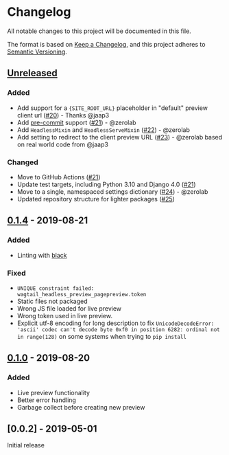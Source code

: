 # Changelog

All notable changes to this project will be documented in this file.

The format is based on [Keep a Changelog](https://keepachangelog.com/en/1.0.0/),
and this project adheres to [Semantic Versioning](https://semver.org/spec/v2.0.0.html).

## [Unreleased]

### Added

- Add support for a `{SITE_ROOT_URL}` placeholder in "default" preview client url ([#20](https://github.com/torchbox/wagtail-headless-preview/pull/20)) - Thanks @jaap3
- Add [pre-commit](https://pre-commit.com/) support ([#21](https://github.com/torchbox/wagtail-headless-preview/pull/21)) - @zerolab
- Add `HeadlessMixin` and `HeadlessServeMixin` ([#22](https://github.com/torchbox/wagtail-headless-preview/pull/22)) - @zerolab
- Add setting to redirect to the client preview URL ([#23](https://github.com/torchbox/wagtail-headless-preview/pull/23)) - @zerolab based on real world code from @jaap3

### Changed

- Move to GitHub Actions ([#21](https://github.com/torchbox/wagtail-headless-preview/pull/21))
- Update test targets, including Python 3.10 and Django 4.0 ([#21](https://github.com/torchbox/wagtail-headless-preview/pull/21))
- Move to a single, namespaced settings dictionary ([#24](https://github.com/torchbox/wagtail-headless-preview/pull/24)) - @zerolab
- Updated repository structure for lighter packages ([#25](https://github.com/torchbox/wagtail-headless-preview/pull/25))


## [0.1.4] - 2019-08-21

### Added
- Linting with [black](https://github.com/psf/black)

### Fixed
- `UNIQUE constraint failed: wagtail_headless_preview_pagepreview.token`
- Static files not packaged
- Wrong JS file loaded for live preview
- Wrong token used in live preview.
- Explicit utf-8 encoding for long description to fix `UnicodeDecodeError: 'ascii' codec can't decode byte 0xf0 in position 6282: ordinal not in range(128)`
  on some systems when trying to `pip install`


## [0.1.0] - 2019-08-20

### Added

- Live preview functionality
- Better error handling
- Garbage collect before creating new preview

## [0.0.2] - 2019-05-01

Initial release

[unreleased]: https://github.com/wagtail/wagtail-localize/compare/v1.0.1...HEAD
[0.1.4]: https://github.com/wagtail/wagtail-localize/compare/v0.1.4...v0.1.0
[0.1.0]: https://github.com/wagtail/wagtail-localize/compare/v0.1.0..v0.0.2
